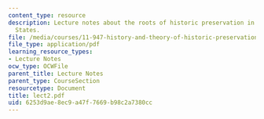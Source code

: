 ```yaml
---
content_type: resource
description: Lecture notes about the roots of historic preservation in the United
  States.
file: /media/courses/11-947-history-and-theory-of-historic-preservation-spring-2007/6253d9ae8ec9a47f7669b98c2a7380cc_lect2.pdf
file_type: application/pdf
learning_resource_types:
- Lecture Notes
ocw_type: OCWFile
parent_title: Lecture Notes
parent_type: CourseSection
resourcetype: Document
title: lect2.pdf
uid: 6253d9ae-8ec9-a47f-7669-b98c2a7380cc
---
```

